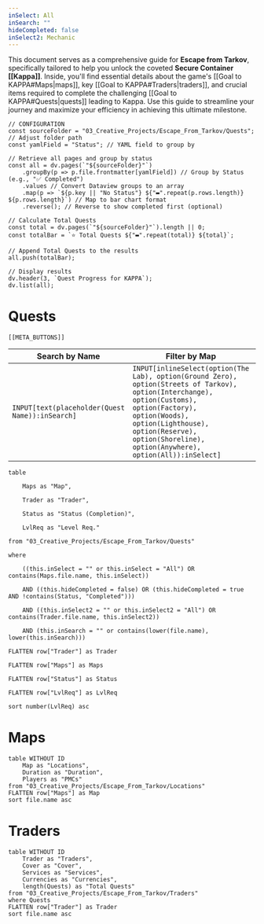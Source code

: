 ```yaml
---
inSelect: All
inSearch: ""
hideCompleted: false
inSelect2: Mechanic
---
```

This document serves as a comprehensive guide for **Escape from Tarkov**, specifically tailored to help you unlock the coveted **Secure Container [[Kappa]]**. Inside, you'll find essential details about the game's [[Goal to KAPPA#Maps|maps]], key [[Goal to KAPPA#Traders|traders]], and crucial items required to complete the challenging [[Goal to KAPPA#Quests|quests]] leading to Kappa. Use this guide to streamline your journey and maximize your efficiency in achieving this ultimate milestone.
```dataviewjs
// CONFIGURATION
const sourceFolder = "03_Creative_Projects/Escape_From_Tarkov/Quests"; // Adjust folder path
const yamlField = "Status"; // YAML field to group by

// Retrieve all pages and group by status
const all = dv.pages(`"${sourceFolder}"`)
    .groupBy(p => p.file.frontmatter[yamlField]) // Group by Status (e.g., "✅ Completed")
    .values // Convert Dataview groups to an array
    .map(p => `${p.key || "No Status"} ${"▬".repeat(p.rows.length)} ${p.rows.length}`) // Map to bar chart format
    .reverse(); // Reverse to show completed first (optional)

// Calculate Total Quests
const total = dv.pages(`"${sourceFolder}"`).length || 0;
const totalBar = `⭐ Total Quests ${"▬".repeat(total)} ${total}`;

// Append Total Quests to the results
all.push(totalBar);

// Display results
dv.header(3, `Quest Progress for KAPPA`);
dv.list(all);

```
# Quests
```meta-bind-embed
[[META_BUTTONS]]
```

| **Search by Name**                              | **Filter by Map**                                                                                                                                                                                                                                            | **Filter by Trader**                                                                                                                                                                               | **Hide Completed Quests**     |
| ----------------------------------------------- | ------------------------------------------------------------------------------------------------------------------------------------------------------------------------------------------------------------------------------------------------------------ | -------------------------------------------------------------------------------------------------------------------------------------------------------------------------------------------------- | ----------------------------- |
| `INPUT[text(placeholder(Quest Name)):inSearch]` | `INPUT[inlineSelect(option(The Lab), option(Ground Zero), option(Streets of Tarkov), option(Interchange), option(Customs), option(Factory), option(Woods), option(Lighthouse), option(Reserve), option(Shoreline), option(Anywhere), option(All)):inSelect]` | `INPUT[inlineSelect(option(Fence), option(Jaegar), option(Mechanic), option(Peacekeeper), option(Prapor), option(Ragman), option(Ref), option(Skier), option(Therapist),  option(All)):inSelect2]` | `INPUT[toggle:hideCompleted]` |
```dataview
table

    Maps as "Map",

    Trader as "Trader",

    Status as "Status (Completion)",

    LvlReq as "Level Req."

from "03_Creative_Projects/Escape_From_Tarkov/Quests"

where

    ((this.inSelect = "" or this.inSelect = "All") OR contains(Maps.file.name, this.inSelect))

    AND ((this.hideCompleted = false) OR (this.hideCompleted = true AND !contains(Status, "Completed")))

    AND ((this.inSelect2 = "" or this.inSelect2 = "All") OR contains(Trader.file.name, this.inSelect2))

    AND (this.inSearch = "" or contains(lower(file.name), lower(this.inSearch)))

FLATTEN row["Trader"] as Trader

FLATTEN row["Maps"] as Maps

FLATTEN row["Status"] as Status

FLATTEN row["LvlReq"] as LvlReq

sort number(LvlReq) asc
```

# Maps
```dataview
table WITHOUT ID
	Map as "Locations",
    Duration as "Duration", 
    Players as "PMCs"
from "03_Creative_Projects/Escape_From_Tarkov/Locations"
FLATTEN row["Maps"] as Map
sort file.name asc
```
# Traders
```dataview
table WITHOUT ID
	Trader as "Traders",
    Cover as "Cover", 
    Services as "Services", 
    Currencies as "Currencies", 
	length(Quests) as "Total Quests"
from "03_Creative_Projects/Escape_From_Tarkov/Traders"
where Quests
FLATTEN row["Trader"] as Trader
sort file.name asc
```



